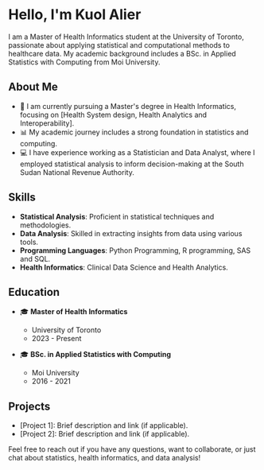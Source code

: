 # Hello, I'm Kuol Alier

I am a Master of Health Informatics student at the University of Toronto, passionate about applying statistical and computational methods to healthcare data. My academic background includes a BSc. in Applied Statistics with Computing from Moi University.

## About Me

- 🔬 I am currently pursuing a Master's degree in Health Informatics, focusing on [Health System design, Health Analytics and Interoperability].
- 📊 My academic journey includes a strong foundation in statistics and computing.
- 💻 I have experience working as a Statistician and Data Analyst, where I employed statistical analysis to inform decision-making at the South Sudan National Revenue Authority.

## Skills
- **Statistical Analysis**: Proficient in statistical techniques and methodologies.
- **Data Analysis**: Skilled in extracting insights from data using various tools.
- **Programming Languages**: Python Programming, R programming, SAS and SQL.
- **Health Informatics**: Clinical Data Science and Health Analytics.
  
## Education
- 🎓 **Master of Health Informatics**
  - University of Toronto
  - 2023 - Present

- 🎓 **BSc. in Applied Statistics with Computing**
  - Moi University
  - 2016 - 2021

## Projects

- [Project 1]: Brief description and link (if applicable).
- [Project 2]: Brief description and link (if applicable).


Feel free to reach out if you have any questions, want to collaborate, or just chat about statistics, health informatics, and data analysis!

